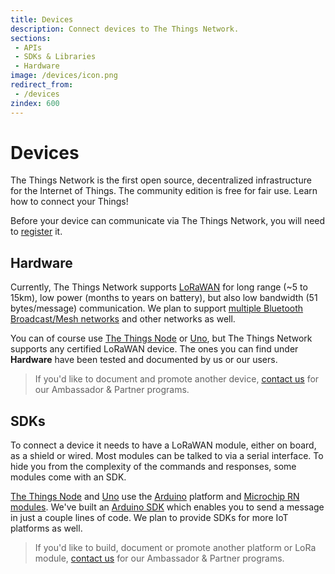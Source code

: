 ```yaml
---
title: Devices
description: Connect devices to The Things Network.
sections:
 - APIs
 - SDKs & Libraries
 - Hardware
image: /devices/icon.png
redirect_from:
 - /devices
zindex: 600
---
```


# Devices

The Things Network is the first open source, decentralized infrastructure for the Internet of Things. The community edition is free for fair use. Learn how to connect your Things!

Before your device can communicate via The Things Network, you will need to [register](registration.md) it.

## Hardware

Currently, The Things Network supports [LoRaWAN](https://www.lora-alliance.org/) for long range (~5 to 15km), low power (months to years on battery), but also low bandwidth (51 bytes/message) communication. We plan to support [multiple Bluetooth Broadcast/Mesh networks](https://www.bluetooth.com/bluetooth-technology/topology-options) and other networks as well.

You can of course use [The Things Node](node/) or [Uno](uno/), but The Things Network supports any certified LoRaWAN device. The ones you can find under **Hardware** have been tested and documented by us or our users.

> If you'd like to document and promote another device, [contact us](mailto:johan@thethingsnetwork.org) for our Ambassador & Partner programs.

## SDKs

To connect a device it needs to have a LoRaWAN module, either on board, as a shield or wired. Most modules can be talked to via a serial interface. To hide you from the complexity of the commands and responses, some modules come with an SDK.

[The Things Node](node/) and [Uno](uno/) use the [Arduino](https://www.arduino.cc/) platform and [Microchip RN modules](https://www.microchip.com/design-centers/wireless-connectivity/embedded-wireless/lora-technology). We've built an [Arduino SDK](arduino/) which enables you to send a message in just a couple lines of code. We plan to provide SDKs for more IoT platforms as well.

> If you'd like to build, document or promote another platform or LoRa module, [contact us](mailto:johan@thethingsnetwork.org) for our Ambassador & Partner programs.
